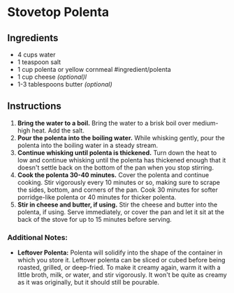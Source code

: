 # Stovetop Polenta


## Ingredients

- 4 cups water
- 1 teaspoon salt
- 1 cup polenta or yellow cornmeal #ingredient/polenta
- 1 cup cheese _(optional)l_
- 1-3 tablespoons butter _(optional)_

## Instructions

1. **Bring the water to a boil.** Bring the water to a brisk boil over medium-high heat. Add the salt.
2. **Pour the polenta into the boiling water.** While whisking gently, pour the polenta into the boiling water in a steady stream.
3. **Continue whisking until polenta is thickened.** Turn down the heat to low and continue whisking until the polenta has thickened enough that it doesn't settle back on the bottom of the pan when you stop stirring.
4. **Cook the polenta 30-40 minutes.** Cover the polenta and continue cooking. Stir vigorously every 10 minutes or so, making sure to scrape the sides, bottom, and corners of the pan. Cook 30 minutes for softer porridge-like polenta or 40 minutes for thicker polenta.
5. **Stir in cheese and butter, if using.** Stir the cheese and butter into the polenta, if using. Serve immediately, or cover the pan and let it sit at the back of the stove for up to 15 minutes before serving.

### Additional Notes:

- **Leftover Polenta:** Polenta will solidify into the shape of the container in which you store it. Leftover polenta can be sliced or cubed before being roasted, grilled, or deep-fried. To make it creamy again, warm it with a little broth, milk, or water, and stir vigorously. It won't be quite as creamy as it was originally, but it should still be pourable.